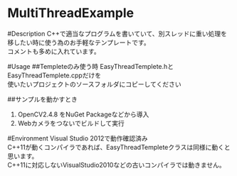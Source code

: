 MultiThreadExample
=======
#Description
C++で適当なプログラムを書いていて、別スレッドに重い処理を移したい時に使う為のお手軽なテンプレートです。  
コメントも多めに入れています。


#Usage
##Templeteのみ使う時
EasyThreadTemplete.hとEasyThreadTemplete.cppだけを  
使いたいプロジェクトのソースフォルダにコピーしてください

##サンプルを動かすとき
1. OpenCV2.4.8 をNuGet Packageなどから導入
2. Webカメラをつないでビルドして実行

#Environment
Visual Studio 2012で動作確認済み  
C++11が動くコンパイラであれば、EasyThreadTempleteクラスは同様に動くと思います。  
C++11に対応しないVisualStudio2010などの古いコンパイラでは動きません。  

